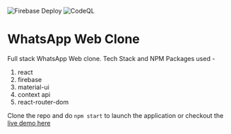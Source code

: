 ![Firebase Deploy](https://github.com/gauravgupta98/whatsapp-clone/workflows/Firebase%20Deploy/badge.svg?branch=master)
![CodeQL](https://github.com/gauravgupta98/whatsapp-clone/workflows/CodeQL/badge.svg?branch=master)

# WhatsApp Web Clone

Full stack WhatsApp Web clone.
Tech Stack and NPM Packages used -

1. react
2. firebase
3. material-ui
4. context api
5. react-router-dom

Clone the repo and do `npm start` to launch the application or checkout the [live demo here](https://whatsapp-clone-36b61.web.app/)
